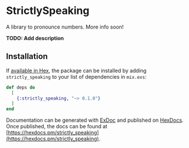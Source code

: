 # StrictlySpeaking

A library to pronounce numbers. More info soon!

**TODO: Add description**

## Installation

If [available in Hex](https://hex.pm/docs/publish), the package can be installed
by adding `strictly_speaking` to your list of dependencies in `mix.exs`:

```elixir
def deps do
  [
    {:strictly_speaking, "~> 0.1.0"}
  ]
end
```

Documentation can be generated with [ExDoc](https://github.com/elixir-lang/ex_doc)
and published on [HexDocs](https://hexdocs.pm). Once published, the docs can
be found at [https://hexdocs.pm/strictly_speaking](https://hexdocs.pm/strictly_speaking).

